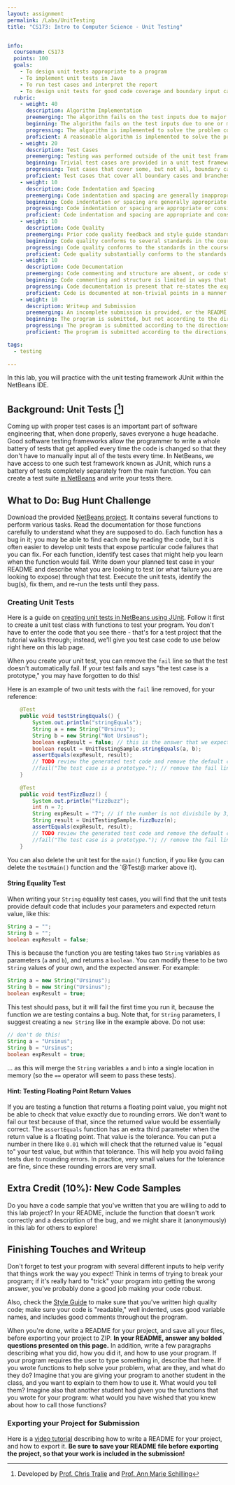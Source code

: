 ```yaml
---
layout: assignment
permalink: /Labs/UnitTesting
title: "CS173: Intro to Computer Science - Unit Testing"


info:
  coursenum: CS173
  points: 100
  goals:
    - To design unit tests appropriate to a program
    - To implement unit tests in Java
    - To run test cases and interpret the report
    - To design unit tests for good code coverage and boundary input cases
  rubric:
    - weight: 40
      description: Algorithm Implementation
      preemerging: The algorithm fails on the test inputs due to major issues, or the program fails to compile and/or run
      beginning: The algorithm fails on the test inputs due to one or more minor issues
      progressing: The algorithm is implemented to solve the problem correctly according to given test inputs, but would fail if executed in a general case due to a minor issue or omission in the algorithm design or implementation
      proficient: A reasonable algorithm is implemented to solve the problem which correctly solves the problem according to the given test inputs, and would be reasonably expected to solve the problem in the general case
    - weight: 20
      description: Test Cases
      preemerging: Testing was performed outside of the unit test framework, or not performed at all
      beginning: Trivial test cases are provided in a unit test framework
      progressing: Test cases that cover some, but not all, boundary cases and branches of the program are provided
      proficient: Test cases that cover all boundary cases and branches of the program are provided
    - weight: 10
      description: Code Indentation and Spacing
      preemerging: Code indentation and spacing are generally inappropriate or inconsistent
      beginning: Code indentation or spacing are generally appropriate but inconsistent in a few isolated instances
      progressing: Code indentation or spacing are appropriate or consistent, with minor adjustments needed
      proficient: Code indentation and spacing are appropriate and consistent
    - weight: 10
      description: Code Quality
      preemerging: Prior code quality feedback and style guide standards are not reflected in the submitted code to a great extent
      beginning: Code quality conforms to several standards in the course Style Guide, and progress is demonstrated in improving code quality from prior feedback
      progressing: Code quality conforms to the standards in the course Style Guide to a great extent, with a few identified areas of improvement
      proficient: Code quality substantially conforms to the standards in the course Style Guide
    - weight: 10
      description: Code Documentation
      preemerging: Code commenting and structure are absent, or code structure departs significantly from best practice
      beginning: Code commenting and structure is limited in ways that reduce the readability of the program; specifically, javadoc style comments are present for some functions
      progressing: Code documentation is present that re-states the explicit code definitions
      proficient: Code is documented at non-trivial points in a manner that enhances the readability of the program; specifically, javadoc style comments are present for all functions
    - weight: 10
      description: Writeup and Submission
      preemerging: An incomplete submission is provided, or the README file submitted is blank
      beginning: The program is submitted, but not according to the directions in one or more ways (for example, because it is lacking a readme writeup or missing answers to written questions)
      progressing: The program is submitted according to the directions with a minor omission or correction needed, including a readme writeup describing the solution and answering nearly all questions posed in the instructions
      proficient: The program is submitted according to the directions, including a readme writeup describing the solution and answering all questions posed in the instructions  

tags:
  - testing
  
---
```


In this lab, you will practice with the unit testing framework JUnit within the NetBeans IDE.

## Background: Unit Tests \[[^1]\]

Coming up with proper test cases is an important part of software engineering that, when done properly, saves everyone a huge headache. Good software testing frameworks allow the programmer to write a whole battery of tests that get applied every time the code is changed so that they don't have to manually input all of the tests every time.  In NetBeans, we have access to one such test framework known as JUnit, which runs a battery of tests completely separately from the main function.  You can create a test suite [in NetBeans](https://netbeans.org/kb/docs/java/junit-intro.html#Exercise_30) and write your tests there.  

## What to Do: Bug Hunt Challenge

Download the provided [NetBeans project](../files/lab-unittesting/UnitTestingSample.zip).  It contains several functions to perform various tasks.  Read the documentation for those functions carefully to understand what they are supposed to do.  Each function has a bug in it; you may be able to find each one by reading the code, but it is often easier to develop unit tests that expose particular code failures that you can fix.  For each function, identify test cases that might help you learn when the function would fail.  Write down your planned test case in your README and describe what you are looking to test (or what failure you are looking to expose) through that test.  Execute the unit tests, identify the bug(s), fix them, and re-run the tests until they pass.

### Creating Unit Tests 

Here is a guide on [creating unit tests in NetBeans using JUnit](../NetBeans/JUnit).  Follow it first to create a unit test class with functions to test your program.  You don't have to enter the code that you see there - that's for a test project that the tutorial walks through; instead, we'll give you test case code to use below right here on this lab page.

When you create your unit test, you can remove the `fail` line so that the test doesn't automatically fail.  If your test fails and says "the test case is a prototype," you may have forgotten to do this!

Here is an example of two unit tests with the `fail` line removed, for your reference:

```java
    @Test
    public void testStringEquals() {
        System.out.println("stringEquals");
        String a = new String("Ursinus");
        String b = new String("Not Ursinus");
        boolean expResult = false; // this is the answer that we expect the function to return!
        boolean result = UnitTestingSample.stringEquals(a, b);
        assertEquals(expResult, result);
        // TODO review the generated test code and remove the default call to fail.
        //fail("The test case is a prototype."); // remove the fail line!
    }
    
    @Test
    public void testFizzBuzz() {
        System.out.println("fizzBuzz");
        int n = 7;
        String expResult = "7"; // if the number is not divisbile by 3, 5, or 15, it returns the number we provided as a String
        String result = UnitTestingSample.fizzBuzz(n);
        assertEquals(expResult, result);
        // TODO review the generated test code and remove the default call to fail.
        //fail("The test case is a prototype."); // remove the fail line!
    }
```

You can also delete the unit test for the `main()` function, if you like (you can delete the `testMain()` function and the `@Test@ marker above it).

#### String Equality Test

When writing your `String` equality test cases, you will find that the unit tests provide default code that includes your parameters and expected return value, like this:

```java
String a = "";
String b = "";
boolean expResult = false;
```

This is because the function you are testing takes two `String` variables as parameters (`a` and `b`), and returns a `boolean`.  You can modify these to be two `String` values of your own, and the expected answer.  For example:

```java
String a = new String("Ursinus");
String b = new String("Ursinus");
boolean expResult = true;
```

This test should pass, but it will fail the first time you run it, because the function we are testing contains a bug.  Note that, for `String` parameters, I suggest creating a `new String` like in the example above.  Do not use:

```java
// don't do this!
String a = "Ursinus";
String b = "Ursinus";
boolean expResult = true;
```

... as this will merge the `String` variables `a` and `b` into a single location in memory (so the `==` operator will seem to pass these tests).

#### Hint: Testing Floating Point Return Values

If you are testing a function that returns a floating point value, you might not be able to check that value exactly due to rounding errors.  We don't want to fail our test because of that, since the returned value would be essentially correct.  The `assertEquals` function has an extra third parameter when the return value is a floating point.  That value is the tolerance.  You can put a number in there like `0.01` which will check that the returned value is "equal to" your test value, but within that tolerance.  This will help you avoid failing tests due to rounding errors.  In practice, very small values for the tolerance are fine, since these rounding errors are very small.

## Extra Credit (10%): New Code Samples
Do you have a code sample that you've written that you are willing to add to this lab project?  In your README, include the function that doesn't work correctly and a description of the bug, and we might share it (anonymously) in this lab for others to explore!

## Finishing Touches and Writeup 

Don't forget to test your program with several different inputs to help verify that things work the way you expect!  Think in terms of trying to break your program; if it's really hard to "trick" your program into getting the wrong answer, you've probably done a good job making your code robust.  

Also, check the [Style Guide](../Style-Guide) to make sure that you've written high quality code; make sure your code is "readable," well indented, uses good variable names, and includes good comments throughout the program.

When you're done, write a README for your project, and save all your files, before exporting your project to ZIP.  **In your README, answer any bolded questions presented on this page.**  In addition, write a few paragraphs describing what you did, how you did it, and how to use your program.  If your program requires the user to type something in, describe that here.  If you wrote functions to help solve your problem, what are they, and what do they do?  Imagine that you are giving your program to another student in the class, and you want to explain to them how to use it.  What would you tell them?  Imagine also that another student had given you the functions that you wrote for your program: what would you have wished that you knew about how to call those functions?

### Exporting your Project for Submission

Here is a [video tutorial](../Modules/IDE/Module2) describing how to write a README for your project, and how to export it.  **Be sure to save your README file before exporting the project, so that your work is included in the submission!**

[^1]: Developed by [Prof. Chris Tralie](https://www.ursinus.edu/live/profiles/4502-christopher-j-tralie) and [Prof. Ann Marie Schilling](https://www.ursinus.edu/live/profiles/133-ann-marie-v-schilling)
